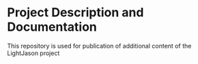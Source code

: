 # Project Description and Documentation  

This repository is used for publication of additional content of the LightJason project